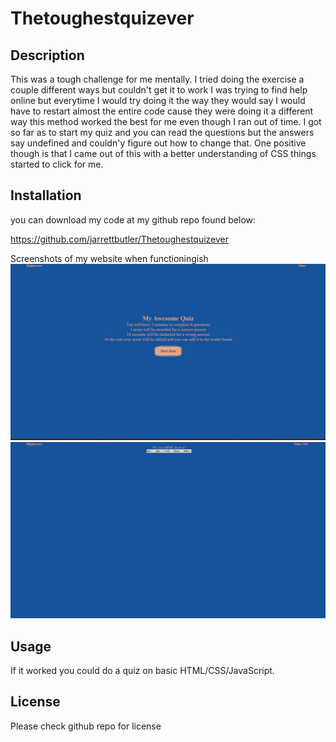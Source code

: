 # Thetoughestquizever

## Description
This was a tough challenge for me mentally. I tried doing the exercise a couple different ways but couldn't get it to work I was trying to find help online but everytime I would try doing it the way they would say I would have to restart almost the entire code cause they were doing it a different way this method worked the best for me even though I ran out of time. I got so far as to start my quiz and you can read the questions but the answers say undefined and couldn'y figure out how to change that. One positive though is that I came out of this with a better understanding of CSS things started to click for me.

## Installation

you can download my code at my github repo found below:

https://github.com/jarrettbutler/Thetoughestquizever

Screenshots of my website when functioningish
<img src="./assets/images/Screenshot.jpg" alt="My awesome start screen">
<img src="./assets/images/Screenshot2.jpg" alt="My awesome start screen">

## Usage
If it worked you could do a quiz on basic HTML/CSS/JavaScript.

## License
Please check github repo for license
